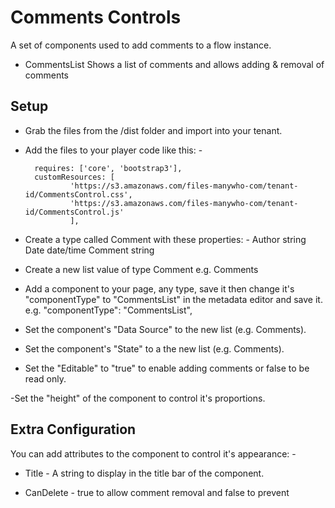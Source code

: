 # Comments Controls

A set of components used to add comments to a flow instance.

- CommentsList
Shows a list of comments and allows adding & removal of comments


## Setup

- Grab the files from the /dist folder and import into your tenant.

- Add the files to your player code like this: -

        requires: ['core', 'bootstrap3'],
        customResources: [
                'https://s3.amazonaws.com/files-manywho-com/tenant-id/CommentsControl.css',
                'https://s3.amazonaws.com/files-manywho-com/tenant-id/CommentsControl.js'
                ],



- Create a type called Comment with these properties: -
        Author  string
        Date    date/time
        Comment string

- Create a new list value of type Comment e.g. Comments

- Add a component to your page, any type, save it then change it's "componentType" to "CommentsList" in the metadata editor and save it.
e.g. 
            "componentType": "CommentsList",

- Set the component's "Data Source" to the new list (e.g. Comments).
- Set the component's "State" to a the new list (e.g. Comments). 

- Set the "Editable" to "true" to enable adding comments or false to be read only.

-Set the "height" of the component to control it's proportions.


## Extra Configuration

You can add attributes to the component to control it's appearance: -

- Title  - A string to display in the title bar of the component.

- CanDelete     -  true to allow comment removal and false to prevent

